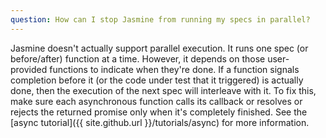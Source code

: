 ```yaml
---
question: How can I stop Jasmine from running my specs in parallel?
---
```


Jasmine doesn't actually support parallel execution. It runs one spec (or
before/after) function at a time. However, it depends on those user-provided
functions to indicate when they're done. If a function signals completion
before it (or the code under test that it triggered) is actually done, then
the execution of the next spec will interleave with it. To fix this, make sure
each asynchronous function calls its callback or resolves or rejects	the
returned promise only when it's completely finished. See the
[async tutorial]({{ site.github.url }}/tutorials/async) for more information.
